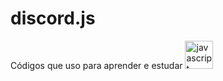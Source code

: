 # discord.js
Códigos que uso para aprender e estudar
<img src="https://devicons.github.io/devicon/devicon.git/icons/javascript/javascript-original.svg" alt="javascript" width="45" height="45"/>
